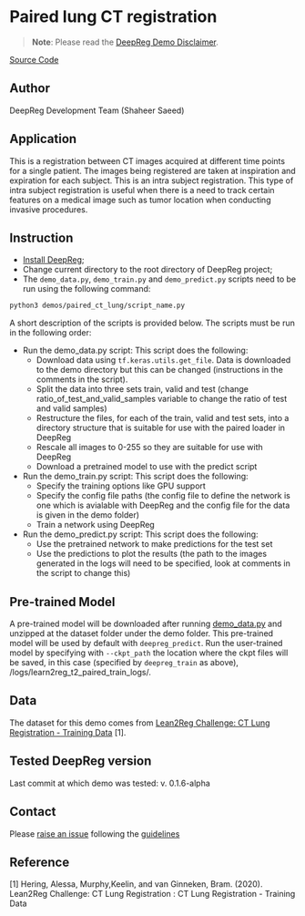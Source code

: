 # Paired lung CT registration

> **Note**: Please read the
> [DeepReg Demo Disclaimer](introduction.html#demo-disclaimer).

[Source Code](https://github.com/DeepRegNet/DeepReg/tree/master/demos/paired_ct_lung)

## Author

DeepReg Development Team (Shaheer Saeed)

## Application

This is a registration between CT images acquired at different time points for a single
patient. The images being registered are taken at inspiration and expiration for each
subject. This is an intra subject registration. This type of intra subject registration
is useful when there is a need to track certain features on a medical image such as
tumor location when conducting invasive procedures.

## Instruction

- [Install DeepReg](https://deepreg.readthedocs.io/en/latest/getting_started/install.html);
- Change current directory to the root directory of DeepReg project;
- The `demo_data.py`, `demo_train.py` and `demo_predict.py` scripts need to be run using
  the following command:

```bash
python3 demos/paired_ct_lung/script_name.py
```

A short description of the scripts is provided below. The scripts must be run in the
following order:

- Run the demo_data.py script: This script does the following:
  - Download data using `tf.keras.utils.get_file`. Data is downloaded to the demo
    directory but this can be changed (instructions in the comments in the script).
  - Split the data into three sets train, valid and test (change
    ratio_of_test_and_valid_samples variable to change the ratio of test and valid
    samples)
  - Restructure the files, for each of the train, valid and test sets, into a directory
    structure that is suitable for use with the paired loader in DeepReg
  - Rescale all images to 0-255 so they are suitable for use with DeepReg
  - Download a pretrained model to use with the predict script
- Run the demo_train.py script: This script does the following:
  - Specify the training options like GPU support
  - Specify the config file paths (the config file to define the network is one which is
    avialable with DeepReg and the config file for the data is given in the demo folder)
  - Train a network using DeepReg
- Run the demo_predict.py script: This script does the following:
  - Use the pretrained network to make predictions for the test set
  - Use the predictions to plot the results (the path to the images generated in the
    logs will need to be specified, look at comments in the script to change this)

## Pre-trained Model

A pre-trained model will be downloaded after running [demo_data.py](./demo_data.py) and
unzipped at the dataset folder under the demo folder. This pre-trained model will be
used by default with `deepreg_predict`. Run the user-trained model by specifying with
`--ckpt_path` the location where the ckpt files will be saved, in this case (specified
by `deepreg_train` as above), /logs/learn2reg_t2_paired_train_logs/.

## Data

The dataset for this demo comes from
[Lean2Reg Challenge: CT Lung Registration - Training Data](https://zenodo.org/record/3835682#.XsUWXsBpFhE)
[1].

## Tested DeepReg version

Last commit at which demo was tested: v. 0.1.6-alpha

## Contact

Please [raise an issue](https://github.com/DeepRegNet/DeepReg/issues/new) following the
[guidelines](https://deepreg.readthedocs.io/en/latest/contributing/guide.html)

## Reference

[1] Hering, Alessa, Murphy,Keelin, and van Ginneken, Bram. (2020). Lean2Reg Challenge:
CT Lung Registration : CT Lung Registration - Training Data
